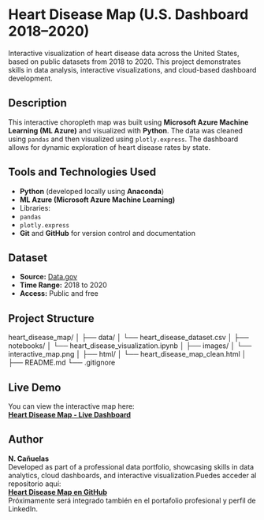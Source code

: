 

# Heart Disease Map (U.S. Dashboard 2018–2020)

Interactive visualization of heart disease data across the United States, based on public datasets from 2018 to 2020. This project demonstrates skills in data analysis, interactive visualizations, and cloud-based dashboard development.

## Description

This interactive choropleth map was built using **Microsoft Azure Machine Learning (ML Azure)** and visualized with **Python**. The data was cleaned using `pandas` and then visualized using `plotly.express`. The dashboard allows for dynamic exploration of heart disease rates by state.

## Tools and Technologies Used

- **Python** (developed locally using **Anaconda**)
- **ML Azure (Microsoft Azure Machine Learning)**
- Libraries:
 - `pandas`
 - `plotly.express`
- **Git** and **GitHub** for version control and documentation

## Dataset

- **Source:** [Data.gov](https://www.data.gov/)
- **Time Range:** 2018 to 2020
- **Access:** Public and free

## Project Structure
heart_disease_map/
│
├── data/
│   └── heart_disease_dataset.csv
│
├── notebooks/
│   └── heart_disease_visualization.ipynb
│
├── images/
│   └── interactive_map.png
│
├── html/
│   └── heart_disease_map_clean.html
│
├── README.md
└── .gitignore

## Live Demo

You can view the interactive map here:  
**[Heart Disease Map - Live Dashboard](https://ncanuelas.github.io/heart_disease_map/html/heart_disease_map_clean.html)**

## Author

**N. Cañuelas**  
Developed as part of a professional data portfolio, showcasing skills in data analytics, cloud dashboards, and interactive visualization.Puedes acceder al repositorio aquí:  
**[Heart Disease Map en GitHub](https://github.com/ncanuelas/heart_disease_map)**  
Próximamente será integrado también en el portafolio profesional y perfil de LinkedIn.
